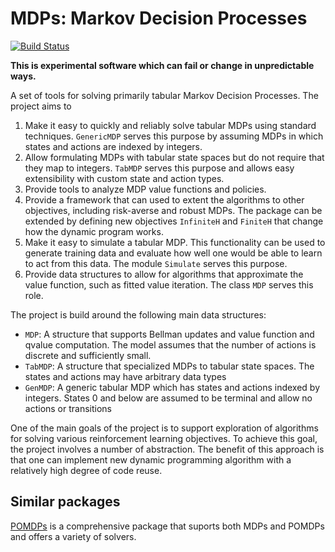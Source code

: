 MDPs: Markov Decision Processes
===============================

[![Build Status](https://github.com/RiskAverseRL/MDPs/workflows/CI/badge.svg)](https://github.com/RiskAverseRL/MDPs/actions)

**This is experimental software which can fail or change in unpredictable ways.**

A set of tools for solving primarily tabular Markov Decision Processes. The project aims to 

1. Make it easy to quickly and reliably solve tabular MDPs using standard techniques. `GenericMDP` serves this purpose by assuming MDPs in which states and actions are indexed by integers. 
2. Allow formulating MDPs with tabular state spaces but do not require that they map to integers. `TabMDP` serves this purpose and allows easy extensibility with custom state and action types. 
3. Provide tools to analyze MDP value functions and policies.
4. Provide a framework that can used to extent the algorithms to other objectives, including risk-averse and robust MDPs. The package can be extended by defining new objectives `InfiniteH` and `FiniteH` that change how the dynamic program works.
5. Make it easy to simulate a tabular MDP. This functionality can be used to generate training data and evaluate how well one would
be able to learn to act from this data. The module `Simulate` serves this purpose.
6. Provide data structures to allow for algorithms that approximate the value function, such as fitted value iteration. The class `MDP` serves this role. 

The project is build around the following main data structures:

- `MDP`: A structure that supports Bellman updates and value function and qvalue computation. The model assumes that the number of actions is discrete and sufficiently small.
- `TabMDP`: A structure that specialized MDPs to tabular state spaces. The states and actions may have arbitrary data types
- `GenMDP`: A generic tabular MDP which has states and actions indexed by integers. States 0 and below are assumed to be terminal and allow no actions or transitions

One of the main goals of the project is to support exploration of algorithms for solving various reinforcement learning objectives. To achieve this goal, the project involves a number of abstraction. The benefit of this approach is that one can implement new dynamic programming algorithm with a relatively high degree of code reuse.


## Similar packages

[POMDPs](https://github.com/JuliaPOMDP/POMDPs.jl) is a comprehensive package that suports both MDPs and POMDPs and offers a variety of solvers.
